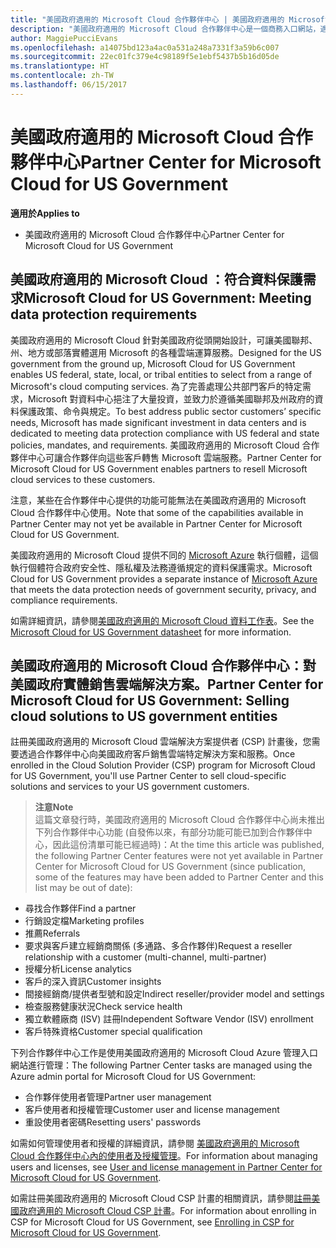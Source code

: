 ```yaml
---
title: "美國政府適用的 Microsoft Cloud 合作夥伴中心 | 美國政府適用的 Microsoft Cloud 合作夥伴中心"
description: "美國政府適用的 Microsoft Cloud 合作夥伴中心是一個商務入口網站，適用於希望向美國政府機構客戶提供 Microsoft 雲端解決方案的 Microsoft 合作夥伴。"
author: MaggiePucciEvans
ms.openlocfilehash: a14075bd123a4ac0a531a248a7331f3a59b6c007
ms.sourcegitcommit: 22ec01fc379e4c98189f5e1ebf5437b5b16d05de
ms.translationtype: HT
ms.contentlocale: zh-TW
ms.lasthandoff: 06/15/2017
---
```

# <a name="partner-center-for-microsoft-cloud-for-us-government"></a><span data-ttu-id="d5a1d-103">美國政府適用的 Microsoft Cloud 合作夥伴中心</span><span class="sxs-lookup"><span data-stu-id="d5a1d-103">Partner Center for Microsoft Cloud for US Government</span></span>

**<span data-ttu-id="d5a1d-104">適用於</span><span class="sxs-lookup"><span data-stu-id="d5a1d-104">Applies to</span></span>**

-  <span data-ttu-id="d5a1d-105">美國政府適用的 Microsoft Cloud 合作夥伴中心</span><span class="sxs-lookup"><span data-stu-id="d5a1d-105">Partner Center for Microsoft Cloud for US Government</span></span>

## <a name="microsoft-cloud-for-us-government-meeting-data-protection-requirements"></a><span data-ttu-id="d5a1d-106">美國政府適用的 Microsoft Cloud ：符合資料保護需求</span><span class="sxs-lookup"><span data-stu-id="d5a1d-106">Microsoft Cloud for US Government: Meeting data protection requirements</span></span> 

<span data-ttu-id="d5a1d-107">美國政府適用的 Microsoft Cloud 針對美國政府從頭開始設計，可讓美國聯邦、州、地方或部落實體選用 Microsoft 的各種雲端運算服務。</span><span class="sxs-lookup"><span data-stu-id="d5a1d-107">Designed for the US government from the ground up, Microsoft Cloud for US Government enables US federal, state, local, or tribal entities to select from a range of Microsoft's cloud computing services.</span></span> <span data-ttu-id="d5a1d-108">為了完善處理公共部門客戶的特定需求，Microsoft 對資料中心挹注了大量投資，並致力於遵循美國聯邦及州政府的資料保護政策、命令與規定。</span><span class="sxs-lookup"><span data-stu-id="d5a1d-108">To best address public sector customers’ specific needs, Microsoft has made significant investment in data centers and is dedicated to meeting data protection compliance with US federal and state policies, mandates, and requirements.</span></span> <span data-ttu-id="d5a1d-109">美國政府適用的 Microsoft Cloud 合作夥伴中心可讓合作夥伴向這些客戶轉售 Microsoft 雲端服務。</span><span class="sxs-lookup"><span data-stu-id="d5a1d-109">Partner Center for Microsoft Cloud for US Government enables partners to resell Microsoft cloud services to these customers.</span></span>

<span data-ttu-id="d5a1d-110">注意，某些在合作夥伴中心提供的功能可能無法在美國政府適用的 Microsoft Cloud 合作夥伴中心使用。</span><span class="sxs-lookup"><span data-stu-id="d5a1d-110">Note that some of the capabilities available in Partner Center may not yet be available in Partner Center for Microsoft Cloud for US Government.</span></span>

<span data-ttu-id="d5a1d-111">美國政府適用的 Microsoft Cloud 提供不同的 [Microsoft Azure](https://azure.microsoft.com/en-us/overview/clouds/government/) 執行個體，這個執行個體符合政府安全性、隱私權及法務遵循規定的資料保護需求。</span><span class="sxs-lookup"><span data-stu-id="d5a1d-111">Microsoft Cloud for US Government provides a separate instance of [Microsoft Azure](https://azure.microsoft.com/en-us/overview/clouds/government/) that meets the data protection needs of government security, privacy, and compliance requirements.</span></span> 

<span data-ttu-id="d5a1d-112">如需詳細資訊，請參閱[美國政府適用的 Microsoft Cloud 資料工作表](http://download.microsoft.com/download/C/9/C/C9CA3002-DFC4-4ADA-841F-DF42AEC042FB/Microsoft_Azure_Government_Datasheet_EN_US.PDF)。</span><span class="sxs-lookup"><span data-stu-id="d5a1d-112">See the [Microsoft Cloud for US Government datasheet](http://download.microsoft.com/download/C/9/C/C9CA3002-DFC4-4ADA-841F-DF42AEC042FB/Microsoft_Azure_Government_Datasheet_EN_US.PDF) for more information.</span></span>

## <a name="partner-center-for-microsoft-cloud-for-us-government-selling-cloud-solutions-to-us-government-entities"></a><span data-ttu-id="d5a1d-113">美國政府適用的 Microsoft Cloud 合作夥伴中心：對美國政府實體銷售雲端解決方案。</span><span class="sxs-lookup"><span data-stu-id="d5a1d-113">Partner Center for Microsoft Cloud for US Government: Selling cloud solutions to US government entities</span></span>

<span data-ttu-id="d5a1d-114">註冊美國政府適用的 Microsoft Cloud 雲端解決方案提供者 (CSP) 計畫後，您需要透過合作夥伴中心向美國政府客戶銷售雲端特定解決方案和服務。</span><span class="sxs-lookup"><span data-stu-id="d5a1d-114">Once enrolled in the Cloud Solution Provider (CSP) program for Microsoft Cloud for US Government, you'll use Partner Center to sell cloud-specific solutions and services to your US government customers.</span></span> 

>**<span data-ttu-id="d5a1d-115">注意</span><span class="sxs-lookup"><span data-stu-id="d5a1d-115">Note</span></span>**<br>
<span data-ttu-id="d5a1d-116">這篇文章發行時，美國政府適用的 Microsoft Cloud 合作夥伴中心尚未推出下列合作夥伴中心功能 (自發佈以來，有部分功能可能已加到合作夥伴中心，因此這份清單可能已經過時)：</span><span class="sxs-lookup"><span data-stu-id="d5a1d-116">At the time this article was published, the following Partner Center features were not yet available in Partner Center for Microsoft Cloud for US Government (since publication, some of the features may have been added to Partner Center and this list may be out of date):</span></span>

- <span data-ttu-id="d5a1d-117">尋找合作夥伴</span><span class="sxs-lookup"><span data-stu-id="d5a1d-117">Find a partner</span></span>
- <span data-ttu-id="d5a1d-118">行銷設定檔</span><span class="sxs-lookup"><span data-stu-id="d5a1d-118">Marketing profiles</span></span>
- <span data-ttu-id="d5a1d-119">推薦</span><span class="sxs-lookup"><span data-stu-id="d5a1d-119">Referrals</span></span>
- <span data-ttu-id="d5a1d-120">要求與客戶建立經銷商關係 (多通路、多合作夥伴)</span><span class="sxs-lookup"><span data-stu-id="d5a1d-120">Request a reseller relationship with a customer (multi-channel, multi-partner)</span></span>
- <span data-ttu-id="d5a1d-121">授權分析</span><span class="sxs-lookup"><span data-stu-id="d5a1d-121">License analytics</span></span>
- <span data-ttu-id="d5a1d-122">客戶的深入資訊</span><span class="sxs-lookup"><span data-stu-id="d5a1d-122">Customer insights</span></span>
- <span data-ttu-id="d5a1d-123">間接經銷商/提供者型號和設定</span><span class="sxs-lookup"><span data-stu-id="d5a1d-123">Indirect reseller/provider model and settings</span></span>
- <span data-ttu-id="d5a1d-124">檢查服務健康狀況</span><span class="sxs-lookup"><span data-stu-id="d5a1d-124">Check service health</span></span>
- <span data-ttu-id="d5a1d-125">獨立軟體廠商 (ISV) 註冊</span><span class="sxs-lookup"><span data-stu-id="d5a1d-125">Independent Software Vendor (ISV) enrollment</span></span>
- <span data-ttu-id="d5a1d-126">客戶特殊資格</span><span class="sxs-lookup"><span data-stu-id="d5a1d-126">Customer special qualification</span></span>

<span data-ttu-id="d5a1d-127">下列合作夥伴中心工作是使用美國政府適用的 Microsoft Cloud Azure 管理入口網站進行管理：</span><span class="sxs-lookup"><span data-stu-id="d5a1d-127">The following Partner Center tasks are managed using the Azure admin portal for Microsoft Cloud for US Government:</span></span> 

-   <span data-ttu-id="d5a1d-128">合作夥伴使用者管理</span><span class="sxs-lookup"><span data-stu-id="d5a1d-128">Partner user management</span></span>
-   <span data-ttu-id="d5a1d-129">客戶使用者和授權管理</span><span class="sxs-lookup"><span data-stu-id="d5a1d-129">Customer user and license management</span></span>
-   <span data-ttu-id="d5a1d-130">重設使用者密碼</span><span class="sxs-lookup"><span data-stu-id="d5a1d-130">Resetting users' passwords</span></span>

<span data-ttu-id="d5a1d-131">如需如何管理使用者和授權的詳細資訊，請參閱 [美國政府適用的 Microsoft Cloud 合作夥伴中心內的使用者及授權管理](user-management-in-partner-center-for-microsoft-us-govt-cloud.md)。</span><span class="sxs-lookup"><span data-stu-id="d5a1d-131">For information about managing users and licenses, see [User and license management in Partner Center for Microsoft Cloud for US Government](user-management-in-partner-center-for-microsoft-us-govt-cloud.md).</span></span>

<span data-ttu-id="d5a1d-132">如需註冊美國政府適用的 Microsoft Cloud CSP 計畫的相關資訊，請參閱[註冊美國政府適用的 Microsoft Cloud CSP 計畫](enroll-in-csp-for-microsoft-us-govt-cloud.md)。</span><span class="sxs-lookup"><span data-stu-id="d5a1d-132">For information about enrolling in CSP for Microsoft Cloud for US Government, see [Enrolling in CSP for Microsoft Cloud for US Government](enroll-in-csp-for-microsoft-us-govt-cloud.md).</span></span>
